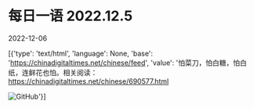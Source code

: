 # 每日一语 2022.12.5

2022-12-06

[{'type': 'text/html', 'language': None, 'base': 'https://chinadigitaltimes.net/chinese/feed', 'value': '怕菜刀，怕白糖，怕白纸，连鲜花也怕。相关阅读：https://chinadigitaltimes.net/chinese/690577.html

![GitHub](https://chinadigitaltimes.net/chinese/files/2022/12/12.5副本.jpg)'}]